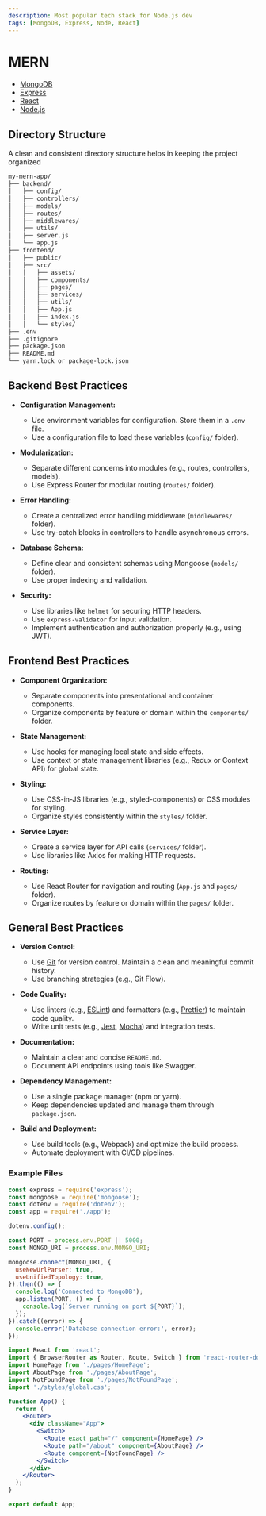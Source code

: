 ```yaml
---
description: Most popular tech stack for Node.js dev
tags: [MongoDB, Express, Node, React]
---
```


# MERN

- [MongoDB](../technologies/database/no-sql/mongodb.md)
- [Express](../technologies/js/frameworks/backend/express.md)
- [React](../technologies/js/libraries/react/index.mdx)
- [Node.js](../technologies/js/env/nodejs.md)

## Directory Structure

A clean and consistent directory structure helps in keeping the project organized

```txt
my-mern-app/
├── backend/
│   ├── config/
│   ├── controllers/
│   ├── models/
│   ├── routes/
│   ├── middlewares/
│   ├── utils/
│   ├── server.js
│   └── app.js
├── frontend/
│   ├── public/
│   ├── src/
│   │   ├── assets/
│   │   ├── components/
│   │   ├── pages/
│   │   ├── services/
│   │   ├── utils/
│   │   ├── App.js
│   │   ├── index.js
│   │   └── styles/
├── .env
├── .gitignore
├── package.json
├── README.md
└── yarn.lock or package-lock.json
```

## Backend Best Practices

- **Configuration Management:**
  - Use environment variables for configuration. Store them in a `.env` file.
  - Use a configuration file to load these variables (`config/` folder).

- **Modularization:**
  - Separate different concerns into modules (e.g., routes, controllers, models).
  - Use Express Router for modular routing (`routes/` folder).

- **Error Handling:**
  - Create a centralized error handling middleware (`middlewares/` folder).
  - Use try-catch blocks in controllers to handle asynchronous errors.

- **Database Schema:**
  - Define clear and consistent schemas using Mongoose (`models/` folder).
  - Use proper indexing and validation.

- **Security:**
  - Use libraries like `helmet` for securing HTTP headers.
  - Use `express-validator` for input validation.
  - Implement authentication and authorization properly (e.g., using JWT).

## Frontend Best Practices

- **Component Organization:**
  - Separate components into presentational and container components.
  - Organize components by feature or domain within the `components/` folder.

- **State Management:**
  - Use hooks for managing local state and side effects.
  - Use context or state management libraries (e.g., Redux or Context API) for global state.

- **Styling:**
  - Use CSS-in-JS libraries (e.g., styled-components) or CSS modules for styling.
  - Organize styles consistently within the `styles/` folder.

- **Service Layer:**
  - Create a service layer for API calls (`services/` folder).
  - Use libraries like Axios for making HTTP requests.

- **Routing:**
  - Use React Router for navigation and routing (`App.js` and `pages/` folder).
  - Organize routes by feature or domain within the `pages/` folder.

## General Best Practices

- **Version Control:**
  - Use [Git](../tools/version-control/index.mdx) for version control. Maintain a clean and meaningful commit history.
  - Use branching strategies (e.g., Git Flow).

- **Code Quality:**
  - Use linters (e.g., [ESLint](https://eslint.org/)) and formatters (e.g., [Prettier](https://prettier.io/)) to maintain code quality.
  - Write unit tests (e.g., [Jest](../technologies/js/testing/jest.md), [Mocha](../technologies/js/testing/mocha.md)) and integration tests.

- **Documentation:**
  - Maintain a clear and concise `README.md`.
  - Document API endpoints using tools like Swagger.

- **Dependency Management:**
  - Use a single package manager (npm or yarn).
  - Keep dependencies updated and manage them through `package.json`.

- **Build and Deployment:**
  - Use build tools (e.g., Webpack) and optimize the build process.
  - Automate deployment with CI/CD pipelines.

### Example Files

```js title='server.js'
const express = require('express');
const mongoose = require('mongoose');
const dotenv = require('dotenv');
const app = require('./app');

dotenv.config();

const PORT = process.env.PORT || 5000;
const MONGO_URI = process.env.MONGO_URI;

mongoose.connect(MONGO_URI, {
  useNewUrlParser: true,
  useUnifiedTopology: true,
}).then(() => {
  console.log('Connected to MongoDB');
  app.listen(PORT, () => {
    console.log(`Server running on port ${PORT}`);
  });
}).catch((error) => {
  console.error('Database connection error:', error);
});
```

```jsx title='App.jsx'
import React from 'react';
import { BrowserRouter as Router, Route, Switch } from 'react-router-dom';
import HomePage from './pages/HomePage';
import AboutPage from './pages/AboutPage';
import NotFoundPage from './pages/NotFoundPage';
import './styles/global.css';

function App() {
  return (
    <Router>
      <div className="App">
        <Switch>
          <Route exact path="/" component={HomePage} />
          <Route path="/about" component={AboutPage} />
          <Route component={NotFoundPage} />
        </Switch>
      </div>
    </Router>
  );
}

export default App;
```
